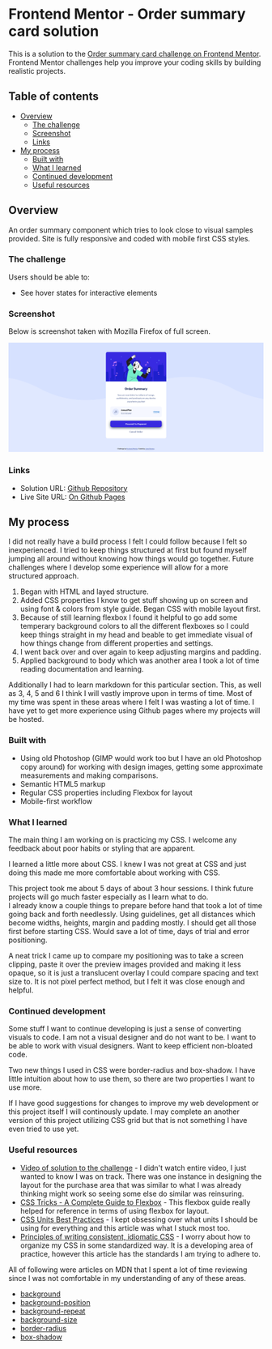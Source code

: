# Frontend Mentor - Order summary card solution

This is a solution to the [Order summary card challenge on Frontend Mentor](https://www.frontendmentor.io/challenges/order-summary-component-QlPmajDUj). Frontend Mentor challenges help you improve your coding skills by building realistic projects. 

## Table of contents

- [Overview](#overview)
  - [The challenge](#the-challenge)
  - [Screenshot](#screenshot)
  - [Links](#links)
- [My process](#my-process)
  - [Built with](#built-with)
  - [What I learned](#what-i-learned)
  - [Continued development](#continued-development)
  - [Useful resources](#useful-resources)

## Overview

An order summary component which tries to look close to visual samples provided. Site is fully responsive and coded with mobile first CSS styles.

### The challenge

Users should be able to:

- See hover states for interactive elements

### Screenshot

Below is screenshot taken with Mozilla Firefox of full screen.

![](./screenshot.png)

### Links

- Solution URL: [Github Repository](https://github.com/intherightdirection/order-summary-component)
- Live Site URL: [On Github Pages](https://intherightdirection.github.io/order-summary-component/)

## My process

I did not really have a build process I felt I could follow because I felt so inexperienced. I tried to keep things structured at first but found myself jumping all around without knowing how things would go together. Future challenges where I develop some experience will allow for a more structured approach.

1. Began with HTML and layed structure.
2. Added CSS properties I know to get stuff showing up on screen and using font & colors from style guide. Began CSS with mobile layout first.
3. Because of still learning flexbox I found it helpful to go add some temperary background colors to all the different flexboxes so I could keep things straight in my head and beable to get immediate visual of how things change from different properties and settings.
4. I went back over and over again to keep adjusting margins and padding.
5. Applied background to body which was another area I took a lot of time reading documentation and learning.

Additionally I had to learn markdown for this particular section. This, as well as 3, 4, 5 and 6 I think I will vastly improve upon in terms of time. Most of my time was spent in these areas where I felt I was wasting a lot of time. I have yet to get more experience using Github pages where my projects will be hosted.

### Built with

- Using old Photoshop (GIMP would work too but I have an old Photoshop copy around) for working with design images, getting some approximate measurements and making comparisons.
- Semantic HTML5 markup
- Regular CSS properties including Flexbox for layout
- Mobile-first workflow

### What I learned

The main thing I am working on is practicing my CSS. I welcome any feedback about poor habits or styling that are apparent.

I learned a little more about CSS. I knew I was not great at CSS and just doing this made me more comfortable about working with CSS.

This project took me about 5 days of about 3 hour sessions. I think future projects will go much faster especially as I learn what to do.  
I already know a couple things to prepare before hand that took a lot of time going back and forth needlessly. Using guidelines, get all distances which become widths, heights, margin and padding mostly. I should get all those first before starting CSS. Would save a lot of time, days of trial and error positioning.

A neat trick I came up to compare my positioning was to take a screen clipping, paste it over the preview images provided and making it less opaque, so it is just a translucent overlay I could compare spacing and text size to. It is not pixel perfect method, but I felt it was close enough and helpful.

### Continued development

Some stuff I want to continue developing is just a sense of converting visuals to code. I am not a visual designer and do not want to be. I want to be able to work with visual designers. Want to keep efficient non-bloated code.

Two new things I used in CSS were border-radius and box-shadow. I have little intuition about how to use them, so there are two properties I want to use more.

If I have good suggestions for changes to improve my web development or this project itself I will continously update. I may complete an another version of this project utilizing CSS grid but that is not something I have even tried to use yet.

### Useful resources

- [Video of solution to the challenge](https://youtu.be/uaM5F8O_VI8) - I didn't watch entire video, I just wanted to know I was on track. There was one instance in designing the layout for the purchase area that was similar to what I was already thinking might work so seeing some else do similar was reinsuring.
- [CSS Tricks - A Complete Guide to Flexbox](https://css-tricks.com/snippets/css/a-guide-to-flexbox/?fbclid=IwAR3michooiyBKhjow5Z8RJhEXsTXY8PM7Y1d1gmYHSRZWrgSs7_bXL-khws) - This flexbox guide really helped for reference in terms of using flexbox for layout.
- [CSS Units Best Practices](https://gist.github.com/basham/2175a16ab7c60ce8e001) - I kept obsessing over what units I should be using for everything and this article was what I stuck most too.
- [Principles of writing consistent, idiomatic CSS](https://github.com/necolas/idiomatic-css) - I worry about how to organize my CSS in some standardized way. It is a developing area of practice, however this article has the standards I am trying to adhere to.

All of following were articles on MDN that I spent a lot of time reviewing since I was not comfortable in my understanding of any of these areas.
- [background](https://developer.mozilla.org/en-US/docs/Web/CSS/background)
- [background-position](https://developer.mozilla.org/en-US/docs/Web/CSS/background-position)
- [background-repeat](https://developer.mozilla.org/en-US/docs/Web/CSS/background-repeat)
- [background-size](https://developer.mozilla.org/en-US/docs/Web/CSS/background-size)
- [border-radius](https://developer.mozilla.org/en-US/docs/Web/CSS/border-radius)
- [box-shadow](https://developer.mozilla.org/en-US/docs/Web/CSS/box-shadow)
